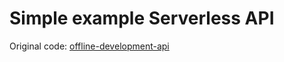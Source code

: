 # Simple example Serverless API

Original code: [offline-development-api](https://github.com/andmoredev/offline-development-api)
